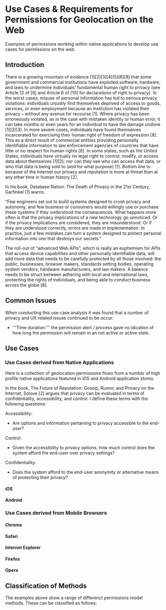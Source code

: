 Use Cases & Requirements for Permissions for Geolocation on the Web
=====================================

Examples of permissions working within native applications to develop use cases for permissions on the web. 

## Introduction ##

There is a growing mountain of evidence [1][2][3][4][5][6][8] that some government and commercial institutions have exploited software, hardware, and laws to undermine individuals’ fundamental human right to privacy (see Article 12 of [9] and Article 8 of [10] for declarations of right to privacy). In the worst cases, misuse of personal information has led to serious privacy violations: individuals unjustly find themselves deprived of access to goods, services, or even employment because an institution has violated their privacy – without any avenue for recourse [1]. Where privacy has been erroneously violated, as in the case with mistaken identity or human error, it can take months or even years for an individual to have the damage undone [1][2][3]. In more severe cases, individuals have found themselves incarcerated for exercising their human right of freedom of expression [8]. This as a direct result of commercial entities providing personally identifiable information to law enforcement agencies of countries that have little or no respect for human rights [8]. In some states, such as the United States, individuals have virtually no legal right to control, modify, or access data about themselves [1][2]; nor can they see who can access that data, or who that data is being sold to (and for what purpose) [1]. Bottom line is: because of the Internet our privacy and reputation is more at threat than at any other time in human history [2].

In his book, Database Nation: The Death of Privacy in the 21st Century, Garfinkel [1] warns:

“Few engineers set out to build systems designed to crush privacy and autonomy, and few business or consumers would willingly use or purchase these systems if they understood the consequences. What happens more often is that the privacy implications of a new technology go unnoticed. Or if the privacy implications are considered, they are misunderstood. Or if they are understood correctly, errors are made in implementation. In practice, just a few mistakes can turn a system designed to protect personal
information into one that destroys our secrets.”

The roll-out of “advanced Web APIs”, which is really an euphemism for APIs that access device capabilities and other personally identifiable data, will add more data that needs to be carefully protected by all those involved: the public, businesses, browser makers, standards setting bodies, operating system vendors, hardware manufacturers, and law makers. A balance needs to be struct between adhering with local and international laws, protecting the rights of individuals, and being able to conduct business across the globe [8].

## Common Issues ##

When conducting this use case analysis it was found that a number of privacy and UX related issues continued to be occur:

* '''Time duration:''' the permission alert / process gave no idication of how long the permission will remain in an not active or active state. 

## Use Cases ## 
### Use Cases derived from Native Applications ###

Here is a collection of geolocation permissions flows from a number of high profile native applications featured in iOS and Android application stores.

In the book, The Future of Reputation: Gossip, Rumor, and Privacy on the Internet, Solove [2] argues that privacy can be evaluated in terms of confidentiality, accessibility, and control. I define these terms with the following questions:

Accessibility:
* Are options and information pertaining to privacy accessible to the end-user?

Control:
* Given the accessibility to privacy options, how much control does the system afford the end-user over privacy settings?

Confidentiality:
* Does the system afford to the end-user anonymity or alternative means of protecting their privacy?

#### iOS ####

#### Android ####

### Use Cases derived from Mobile Browsers ###

#### Chrome ####


#### Safari ####


#### Internet Explorer ####


#### Firefox ####


#### Opera ####


## Classification of Methods ##

The examples above show a range of differenct permissions model methods. These can be classified as follows:


